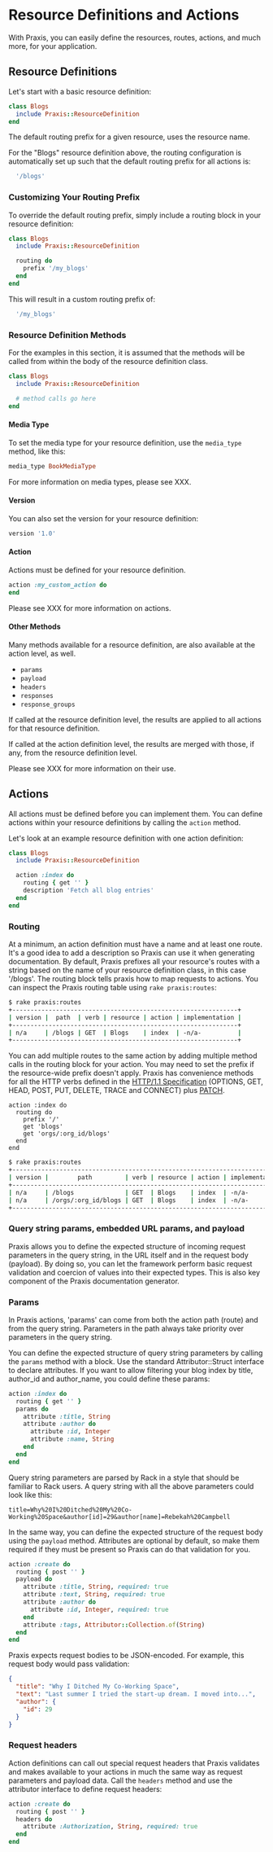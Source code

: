 # Resource Definitions and Actions

With Praxis, you can easily define the resources, routes, actions, and much
more, for your application.

## Resource Definitions

Let's start with a basic resource definition:
```ruby
class Blogs
  include Praxis::ResourceDefinition
end
```

The default routing prefix for a given resource, uses the resource name.

For the "Blogs" resource definition above, the routing configuration is
automatically set up such that the default routing prefix for all
actions is:
```ruby
  '/blogs'
```


### Customizing Your Routing Prefix

To override the default routing prefix, simply include a routing block
in your resource definition:
```ruby
class Blogs
  include Praxis::ResourceDefinition

  routing do
    prefix '/my_blogs'
  end
end
```

This will result in a custom routing prefix of:
```ruby
  '/my_blogs'
```

### Resource Definition Methods

For the examples in this section, it is assumed that the methods will
be called from within the body of the resource definition class.
```ruby
class Blogs
  include Praxis::ResourceDefinition

  # method calls go here
end
```


#### Media Type

To set the media type for your resource definition, use the ```media_type```
method, like this:
```ruby
media_type BookMediaType
```

For more information on media types, please see XXX.


#### Version

You can also set the version for your resource definition:
```ruby
version '1.0'
```

#### Action

Actions must be defined for your resource definition.
```ruby
action :my_custom_action do
end
```

Please see XXX for more information on actions.


#### Other Methods

Many methods available for a resource definition, are also available
at the action level, as well.

* `params`
* `payload`
* `headers`
* `responses`
* `response_groups`

If called at the resource definition level, the results are applied to
all actions for that resource definition.

If called at the action definition level, the results are merged with
those, if any, from the resource definition level.

Please see XXX for more information on their use.


## Actions
All actions must be defined before you can implement them. You can define
actions within your resource definitions by calling the ```action``` method.

Let's look at an example resource definition with one action definition:
```ruby
class Blogs
  include Praxis::ResourceDefinition

  action :index do
    routing { get '' }
    description 'Fetch all blog entries'
  end
end
```

### Routing
At a minimum, an action definition must have a name and at least one route.
It's a good idea to add a description so Praxis can use it when generating
documentation. By default, Praxis prefixes all your resource's routes with a
string based on the name of your resource definition class, in this case
'/blogs'. The routing block tells praxis how to map requests to actions. You
can inspect the Praxis routing table using ```rake praxis:routes```:
```sh
$ rake praxis:routes
+--------------------------------------------------------------+
| version |  path  | verb | resource | action | implementation |
+--------------------------------------------------------------+
| n/a     | /blogs | GET  | Blogs    | index  | -n/a-          |
+--------------------------------------------------------------+
```

You can add multiple routes to the same action by adding multiple method calls
in the routing block for your action. You may need to set the prefix if the
resource-wide prefix doesn't apply. Praxis has convenience methods for all the
HTTP verbs defined in the [HTTP/1.1
Specification](https://tools.ietf.org/html/rfc2616#section-9) (OPTIONS, GET,
HEAD, POST, PUT, DELETE, TRACE and CONNECT) plus
[PATCH](http://tools.ietf.org/html/rfc5789).
```
action :index do
  routing do
    prefix '/'
    get 'blogs'
    get 'orgs/:org_id/blogs'
  end
end
```

```sh
$ rake praxis:routes
+---------------------------------------------------------------------------+
| version |        path         | verb | resource | action | implementation |
+---------------------------------------------------------------------------+
| n/a     | /blogs              | GET  | Blogs    | index  | -n/a-          |
| n/a     | /orgs/:org_id/blogs | GET  | Blogs    | index  | -n/a-          |
+---------------------------------------------------------------------------+
```

### Query string params, embedded URL params, and payload
Praxis allows you to define the expected structure of incoming request
parameters in the query string, in the URL itself and in the request body
(payload). By doing so, you can let the framework perform basic request
validation and coercion of values into their expected types. This is also key
component of the Praxis documentation generator.

### Params
In Praxis actions, 'params' can come from both the action path (route) and
from the query string. Parameters in the path always take priority over
parameters in the query string.

You can define the expected structure of query string parameters by calling the
```params``` method with a block. Use the standard Attributor::Struct interface
to declare attributes. If you want to allow filtering your blog index by title,
author_id and author_name, you could define these params:
```ruby
action :index do
  routing { get '' }
  params do
    attribute :title, String
    attribute :author do
      attribute :id, Integer
      attribute :name, String
    end
  end
end
```

Query string parameters are parsed by Rack in a style that should be familiar
to Rack users. A query string with all the above parameters could look like this:
```
title=Why%20I%20Ditched%20My%20Co-Working%20Space&author[id]=29&author[name]=Rebekah%20Campbell
```

In the same way, you can define the expected structure of the request body
using the ```payload``` method. Attributes are optional by default, so make them
required if they must be present so Praxis can do that validation for you.
```ruby
action :create do
  routing { post '' }
  payload do
    attribute :title, String, required: true
    attribute :text, String, required: true
    attribute :author do
      attribute :id, Integer, required: true
    end
    attribute :tags, Attributor::Collection.of(String)
  end
end
```

Praxis expects request bodies to be JSON-encoded. For example, this request
body would pass validation:
```json
{
  "title": "Why I Ditched My Co-Working Space",
  "text": "Last summer I tried the start-up dream. I moved into...",
  "author": {
    "id": 29
  }
}
```

### Request headers
Action definitions can call out special request headers that Praxis validates
and makes available to your actions in much the same way as request parameters
and payload data. Call the ```headers``` method and use the attributor interface to
define request headers:
```ruby
action :create do
  routing { post '' }
  headers do
    attribute :Authorization, String, required: true
  end
end
```
